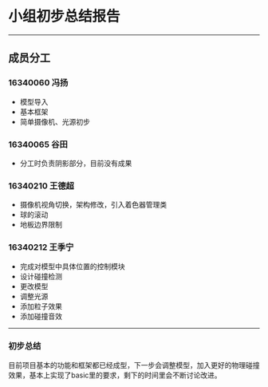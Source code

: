 # 小组初步总结报告

---

## 成员分工
### 16340060 冯扬 
  - 模型导入 
  - 基本框架 
  - 简单摄像机、光源初步

### 16340065 谷田
  - 分工时负责阴影部分，目前没有成果

### 16340210 王德超
  - 摄像机视角切换，架构修改，引入着色器管理类
  - 球的滚动
  - 地板边界限制
### 16340212 王季宁  
  - 完成对模型中具体位置的控制模块
  - 设计碰撞检测
  - 更改模型
  - 调整光源
  - 添加粒子效果
  - 添加碰撞音效
---
### 初步总结

目前项目基本的功能和框架都已经成型，下一步会调整模型，加入更好的物理碰撞效果，基本上实现了basic里的要求，剩下的时间里会不断讨论改进。
